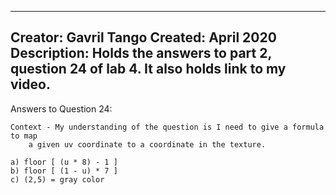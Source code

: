 -------
Creator: Gavril Tango
Created: April 2020
Description: Holds the answers to part 2, question 24 of lab 4. It also holds link to
my video.
-------

Answers to Question 24:

	Context - My understanding of the question is I need to give a formula to map
		a given uv coordinate to a coordinate in the texture.

	a) floor [ (u * 8) - 1 ]
	b) floor [ (1 - u) * 7 ]
	c) (2,5) = gray color
